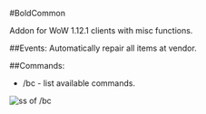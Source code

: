 #BoldCommon

Addon for WoW 1.12.1 clients with misc functions.

##Events:
Automatically repair all items at vendor.

##Commands:
* /bc - list available commands.

![ss of /bc](http://i.imgur.com/2VhTMNx.png)
